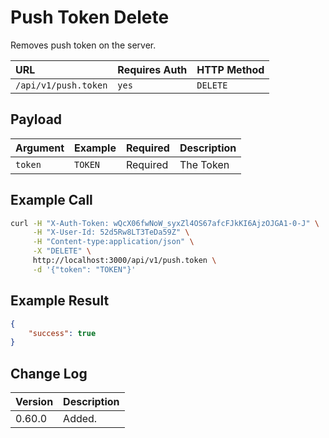 # Push Token Delete

Removes push token on the server.

| URL | Requires Auth | HTTP Method |
| :--- | :--- | :--- |
| `/api/v1/push.token` | `yes` | `DELETE` |

## Payload

| Argument | Example | Required | Description |
| :--- | :--- | :--- | :--- |
| `token`  | `TOKEN`   | Required | The Token |

## Example Call

```bash
curl -H "X-Auth-Token: wQcX06fwNoW_syxZl4OS67afcFJkKI6AjzOJGA1-0-J" \
     -H "X-User-Id: 52d5Rw8LT3TeDa59Z" \
     -H "Content-type:application/json" \
     -X "DELETE" \
     http://localhost:3000/api/v1/push.token \
     -d '{"token": "TOKEN"}'
```

## Example Result

```json
{
    "success": true
}
```

## Change Log

| Version | Description |
| :--- | :--- |
| 0.60.0 | Added. |